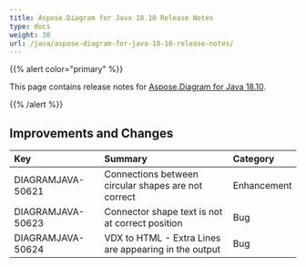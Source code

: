 ```yaml
---
title: Aspose.Diagram for Java 18.10 Release Notes
type: docs
weight: 30
url: /java/aspose-diagram-for-java-18-10-release-notes/
---
```


{{% alert color="primary" %}} 

This page contains release notes for [Aspose.Diagram for Java 18.10](https://docs.aspose.com/diagram/java/aspose-diagram-for-java-18-10-release-notes/).

{{% /alert %}} 
## **Improvements and Changes**

|**Key**|**Summary**|**Category**|
| :- | :- | :- |
|DIAGRAMJAVA-50621|Connections between circular shapes are not correct|Enhancement|
|DIAGRAMJAVA-50623|Connector shape text is not at correct position|Bug|
|DIAGRAMJAVA-50624|VDX to HTML - Extra Lines are appearing in the output|Bug|

